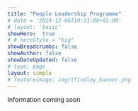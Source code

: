 ```yaml
---
title: "People Leadership Programme"
# date = '2024-12-06T10:31:00+01:00'
# layout: 'basic'
showHero:  true
# # heroStyle = "big"
showBreadcrumbs: false
showAuthor: false
showDateUpdated: false
# type: page
layout: simple
# featureimage: img/tfindley_banner.png
---
```

Information coming soon